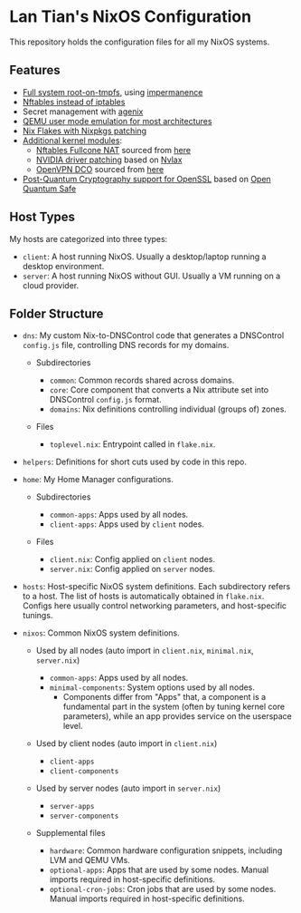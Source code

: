 # Lan Tian's NixOS Configuration

This repository holds the configuration files for all my NixOS systems.

## Features

- [Full system root-on-tmpfs](nixos/minimal-components/impermanence.nix), using [impermanence](https://github.com/nix-community/impermanence)
- [Nftables instead of iptables](nixos/server-components/nftables.nix)
- Secret management with [agenix](https://github.com/ryantm/agenix)
- [QEMU user mode emulation for most architectures](https://github.com/xddxdd/nur-packages/blob/master/modules/qemu-user-static-binfmt.nix)
- [Nix Flakes with Nixpkgs patching](flake.nix)
- [Additional kernel modules](nixos/minimal-components/kernel/default.nix):
  - [Nftables Fullcone NAT](nixos/minimal-components/kernel/nft-fullcone.nix) sourced from [here](https://github.com/fullcone-nat-nftables/nft-fullcone)
  - [NVIDIA driver patching](nixos/minimal-components/kernel/nvlax/default.nix) based on [Nvlax](https://github.com/illnyang/nvlax)
  - [OpenVPN DCO](nixos/minimal-components/kernel/ovpn-dco.nix) sourced from [here](https://github.com/OpenVPN/ovpn-dco)
- [Post-Quantum Cryptography support for OpenSSL](nixos/minimal-components/environment.nix) based on [Open Quantum Safe](https://github.com/open-quantum-safe/oqs-provider)

## Host Types

My hosts are categorized into three types:

- `client`: A host running NixOS. Usually a desktop/laptop running a desktop environment.
- `server`: A host running NixOS without GUI. Usually a VM running on a cloud provider.

## Folder Structure

- `dns`: My custom Nix-to-DNSControl code that generates a DNSControl `config.js` file, controlling DNS records for my domains.

  - Subdirectories

    - `common`: Common records shared across domains.
    - `core`: Core component that converts a Nix attribute set into DNSControl `config.js` format.
    - `domains`: Nix definitions controlling individual (groups of) zones.

  - Files
    - `toplevel.nix`: Entrypoint called in `flake.nix`.

- `helpers`: Definitions for short cuts used by code in this repo.

- `home`: My Home Manager configurations.

  - Subdirectories

    - `common-apps`: Apps used by all nodes.
    - `client-apps`: Apps used by `client` nodes.

  - Files
    - `client.nix`: Config applied on `client` nodes.
    - `server.nix`: Config applied on `server` nodes.

- `hosts`: Host-specific NixOS system definitions. Each subdirectory refers to a host. The list of hosts is automatically obtained in `flake.nix`. Configs here usually control networking parameters, and host-specific tunings.

- `nixos`: Common NixOS system definitions.

  - Used by all nodes (auto import in `client.nix`, `minimal.nix`, `server.nix`)

    - `common-apps`: Apps used by all nodes.
    - `minimal-components`: System options used by all nodes.
      - Components differ from "Apps" that, a component is a fundamental part in the system (often by tuning kernel core parameters), while an app provides service on the userspace level.

  - Used by client nodes (auto import in `client.nix`)

    - `client-apps`
    - `client-components`

  - Used by server nodes (auto import in `server.nix`)

    - `server-apps`
    - `server-components`

  - Supplemental files
    - `hardware`: Common hardware configuration snippets, including LVM and QEMU VMs.
    - `optional-apps`: Apps that are used by some nodes. Manual imports required in host-specific definitions.
    - `optional-cron-jobs`: Cron jobs that are used by some nodes. Manual imports required in host-specific definitions.
